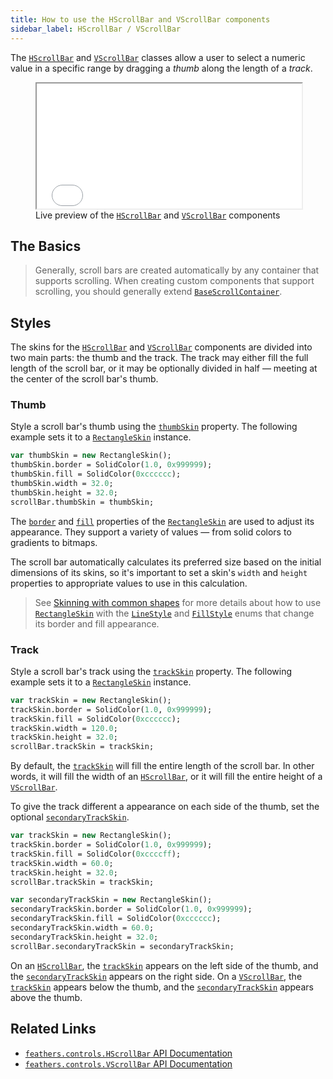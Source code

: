 ```yaml
---
title: How to use the HScrollBar and VScrollBar components
sidebar_label: HScrollBar / VScrollBar
---
```


The [`HScrollBar`](https://api.feathersui.com/current/feathers/controls/HScrollBar.html) and [`VScrollBar`](https://api.feathersui.com/current/feathers/controls/VScrollBar.html) classes allow a user to select a numeric value in a specific range by dragging a _thumb_ along the length of a _track_.

<figure>
<iframe src="/learn/haxe-openfl/samples/scroll-bar.html" width="100%" height="200"></iframe>
<figcaption>Live preview of the <a href="https://api.feathersui.com/current/feathers/controls/HScrollBar.html"><code>HScrollBar</code></a> and <a href="https://api.feathersui.com/current/feathers/controls/VScrollBar.html"><code>VScrollBar</code></a> components</figcaption>
</figure>

## The Basics

> Generally, scroll bars are created automatically by any container that supports scrolling. When creating custom components that support scrolling, you should generally extend [`BaseScrollContainer`](https://api.feathersui.com/current/feathers/controls/supportClasses/BaseScrollContainer.html).

## Styles

The skins for the [`HScrollBar`](https://api.feathersui.com/current/feathers/controls/HScrollBar.html) and [`VScrollBar`](https://api.feathersui.com/current/feathers/controls/VScrollBar.html) components are divided into two main parts: the thumb and the track. The track may either fill the full length of the scroll bar, or it may be optionally divided in half — meeting at the center of the scroll bar's thumb.

### Thumb

Style a scroll bar's thumb using the [`thumbSkin`](https://api.feathersui.com/current/feathers/controls/supportClasses/BaseScrollBar.html#thumbSkin) property. The following example sets it to a [`RectangleSkin`](https://api.feathersui.com/current/feathers/skins/RectangleSkin.html) instance.

```haxe
var thumbSkin = new RectangleSkin();
thumbSkin.border = SolidColor(1.0, 0x999999);
thumbSkin.fill = SolidColor(0xcccccc);
thumbSkin.width = 32.0;
thumbSkin.height = 32.0;
scrollBar.thumbSkin = thumbSkin;
```

The [`border`](https://api.feathersui.com/current/feathers/skins/BaseGraphicsPathSkin.html#border) and [`fill`](https://api.feathersui.com/current/feathers/skins/BaseGraphicsPathSkin.html#fill) properties of the [`RectangleSkin`](https://api.feathersui.com/current/feathers/skins/RectangleSkin.html) are used to adjust its appearance. They support a variety of values — from solid colors to gradients to bitmaps.

The scroll bar automatically calculates its preferred size based on the initial dimensions of its skins, so it's important to set a skin's `width` and `height` properties to appropriate values to use in this calculation.

> See [Skinning with common shapes](./shape-skins.md) for more details about how to use [`RectangleSkin`](https://api.feathersui.com/current/feathers/skins/RectangleSkin.html) with the [`LineStyle`](https://api.feathersui.com/current/feathers/graphics/LineStyle.html) and [`FillStyle`](https://api.feathersui.com/current/feathers/graphics/FillStyle.html) enums that change its border and fill appearance.

### Track

Style a scroll bar's track using the [`trackSkin`](https://api.feathersui.com/current/feathers/controls/supportClasses/BaseScrollBar.html#trackSkin) property. The following example sets it to a [`RectangleSkin`](https://api.feathersui.com/current/feathers/skins/RectangleSkin.html) instance.

```haxe
var trackSkin = new RectangleSkin();
trackSkin.border = SolidColor(1.0, 0x999999);
trackSkin.fill = SolidColor(0xcccccc);
trackSkin.width = 120.0;
trackSkin.height = 32.0;
scrollBar.trackSkin = trackSkin;
```

By default, the [`trackSkin`](https://api.feathersui.com/current/feathers/controls/supportClasses/BaseScrollBar.html#trackSkin) will fill the entire length of the scroll bar. In other words, it will fill the width of an [`HScrollBar`](https://api.feathersui.com/current/feathers/controls/HScrollBar.html), or it will fill the entire height of a [`VScrollBar`](https://api.feathersui.com/current/feathers/controls/VScrollBar.html).

To give the track different a appearance on each side of the thumb, set the optional [`secondaryTrackSkin`](https://api.feathersui.com/current/feathers/controls/supportClasses/BaseScrollBar.html#secondaryTrackSkin).

```haxe
var trackSkin = new RectangleSkin();
trackSkin.border = SolidColor(1.0, 0x999999);
trackSkin.fill = SolidColor(0xccccff);
trackSkin.width = 60.0;
trackSkin.height = 32.0;
scrollBar.trackSkin = trackSkin;

var secondaryTrackSkin = new RectangleSkin();
secondaryTrackSkin.border = SolidColor(1.0, 0x999999);
secondaryTrackSkin.fill = SolidColor(0xcccccc);
secondaryTrackSkin.width = 60.0;
secondaryTrackSkin.height = 32.0;
scrollBar.secondaryTrackSkin = secondaryTrackSkin;
```

On an [`HScrollBar`](https://api.feathersui.com/current/feathers/controls/HScrollBar.html), the [`trackSkin`](https://api.feathersui.com/current/feathers/controls/supportClasses/BaseScrollBar.html#trackSkin) appears on the left side of the thumb, and the [`secondaryTrackSkin`](https://api.feathersui.com/current/feathers/controls/supportClasses/BaseScrollBar.html#secondaryTrackSkin) appears on the right side. On a [`VScrollBar`](https://api.feathersui.com/current/feathers/controls/VScrollBar.html), the [`trackSkin`](https://api.feathersui.com/current/feathers/controls/supportClasses/BaseScrollBar.html#trackSkin) appears below the thumb, and the [`secondaryTrackSkin`](https://api.feathersui.com/current/feathers/controls/supportClasses/BaseScrollBar.html#secondaryTrackSkin) appears above the thumb.

## Related Links

- [`feathers.controls.HScrollBar` API Documentation](https://api.feathersui.com/current/feathers/controls/HScrollBar.html)
- [`feathers.controls.VScrollBar` API Documentation](https://api.feathersui.com/current/feathers/controls/VScrollBar.html)
